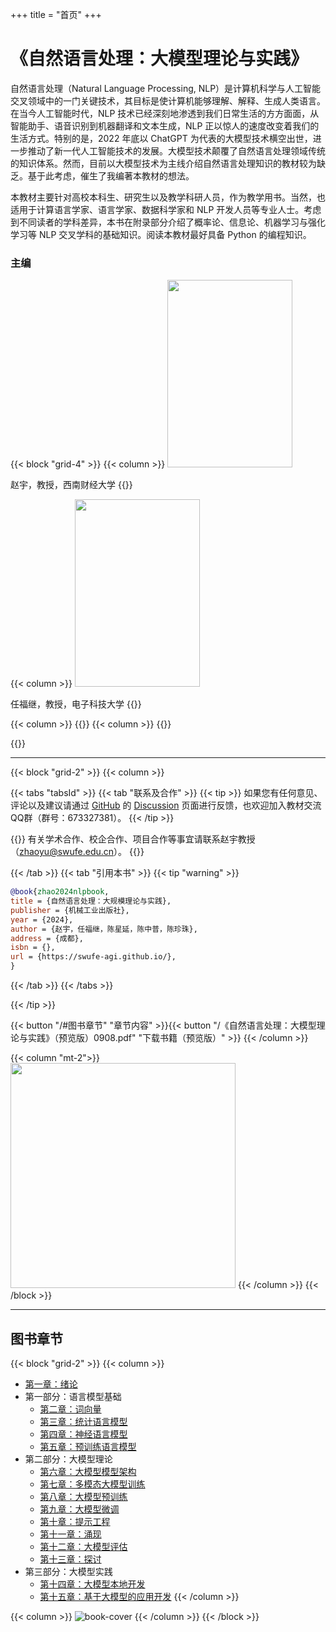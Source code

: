 +++
title = "首页"
+++

# 《自然语言处理：大模型理论与实践》

自然语言处理（Natural Language Processing, NLP）是计算机科学与人工智能交叉领域中的一门关键技术，其目标是使计算机能够理解、解释、生成人类语言。在当今人工智能时代，NLP 技术已经深刻地渗透到我们日常生活的方方面面，从智能助手、语音识别到机器翻译和文本生成，NLP 正以惊人的速度改变着我们的生活方式。特别的是，2022 年底以 ChatGPT 为代表的大模型技术横空出世，进一步推动了新一代人工智能技术的发展。大模型技术颠覆了自然语言处理领域传统的知识体系。然而，目前以大模型技术为主线介绍自然语言处理知识的教材较为缺乏。基于此考虑，催生了我编著本教材的想法。

本教材主要针对高校本科生、研究生以及教学科研人员，作为教学用书。当然，也适用于计算语言学家、语言学家、数据科学家和 NLP 开发人员等专业人士。考虑到不同读者的学科差异，本书在附录部分介绍了概率论、信息论、机器学习与强化学习等 NLP 交叉学科的基础知识。阅读本教材最好具备 Python 的编程知识。

### 主编

{{< block "grid-4" >}}
{{< column >}}
<img src="/images/zhao.jpg" width="200" height="300"/>

赵宇，教授，西南财经大学
{{</column>}}

{{< column >}}
<img src="/images/ren.png" width="200" height="300" />

任福继，教授，电子科技大学
{{</column>}}

{{< column >}}
{{</column>}}
{{< column >}}
{{</column>}}

{{</block>}}

---

{{< block "grid-2" >}}
{{< column >}}

{{< tabs "tabsId" >}}
{{< tab "联系及合作" >}}
{{< tip >}}
如果您有任何意见、评论以及建议请通过 [GitHub](https://github.com/swufe-agi/NLP-book) 的 [Discussion](https://github.com/swufe-agi/NLP-book/discussions) 页面进行反馈，也欢迎加入教材交流QQ群（群号：673327381）。
{{< /tip >}}

{{<tip>}}
有关学术合作、校企合作、项目合作等事宜请联系赵宇教授（zhaoyu@swufe.edu.cn）。
{{</tip>}}

{{< /tab >}}
{{< tab "引用本书" >}}
{{< tip "warning" >}}

```bibtex
@book{zhao2024nlpbook,
title = {自然语言处理：大规模理论与实践},
publisher = {机械工业出版社},
year = {2024},
author = {赵宇，任福继，陈星延，陈中普，陈珍珠},
address = {成都},
isbn = {},
url = {https://swufe-agi.github.io/},
}
```

{{< /tab >}}
{{< /tabs >}}

{{< /tip >}}

{{< button "/#图书章节" "章节内容" >}}{{< button "/《自然语言处理：大模型理论与实践》（预览版）0908.pdf" "下载书籍（预览版）" >}}
{{< /column >}}

{{< column "mt-2">}}
<img src="/images/qq-group-v2.jpg" width="360" />
{{< /column >}}
{{< /block >}}

---

## 图书章节

{{< block "grid-2" >}}
{{< column >}}

- [第一章：绪论](/)
- 第一部分：语言模型基础
  - [第二章：词向量](/)
  - [第三章：统计语言模型](/)
  - [第四章：神经语言模型](/)
  - [第五章：预训练语言模型](/)
- 第二部分：大模型理论
  - [第六章：大模型模型架构](/)
  - [第七章：多模态大模型训练](/)
  - [第八章：大模型预训练](/)
  - [第九章：大模型微调](/)
  - [第十章：提示工程](/)
  - [第十一章：涌现](/)
  - [第十二章：大模型评估](/)
  - [第十三章：探讨](/)
- 第三部分：大模型实践
  - [第十四章：大模型本地开发](/)
  - [第十五章：基于大模型的应用开发](/)
    {{< /column >}}

{{< column >}}
![book-cover](/images/3D-book-cover.png)
{{< /column >}}
{{< /block >}}
